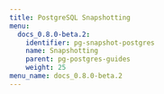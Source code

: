 ```yaml
---
title: PostgreSQL Snapshotting
menu:
  docs_0.8.0-beta.2:
    identifier: pg-snapshot-postgres
    name: Snapshotting
    parent: pg-postgres-guides
    weight: 25
menu_name: docs_0.8.0-beta.2
---
```


